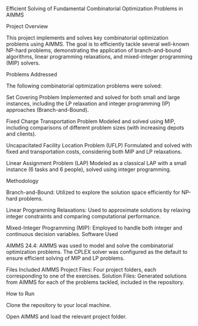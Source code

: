 Efficient Solving of Fundamental Combinatorial Optimization Problems in AIMMS

Project Overview

This project implements and solves key combinatorial optimization problems using AIMMS. The goal is to efficiently tackle several well-known NP-hard problems, demonstrating the application of branch-and-bound algorithms, linear programming relaxations, and mixed-integer programming (MIP) solvers.


Problems Addressed

The following combinatorial optimization problems were solved:

Set Covering Problem
Implemented and solved for both small and large instances, including the LP relaxation and integer programming (IP) approaches (Branch-and-Bound).

Fixed Charge Transportation Problem
Modeled and solved using MIP, including comparisons of different problem sizes (with increasing depots and clients).

Uncapacitated Facility Location Problem (UFLP)
Formulated and solved with fixed and transportation costs, considering both MIP and LP relaxations.

Linear Assignment Problem (LAP)
Modeled as a classical LAP with a small instance (6 tasks and 6 people), solved using integer programming.


Methodology

Branch-and-Bound: Utilized to explore the solution space efficiently for NP-hard problems.

Linear Programming Relaxations: Used to approximate solutions by relaxing integer constraints and comparing computational performance.

Mixed-Integer Programming (MIP): Employed to handle both integer and continuous decision variables.
Software Used


AIMMS 24.4: AIMMS was used to model and solve the combinatorial optimization problems. The CPLEX solver was configured as the default to ensure efficient solving of MIP and LP problems.

Files Included
AIMMS Project Files: Four project folders, each corresponding to one of the exercises.
Solution Files: Generated solutions from AIMMS for each of the problems tackled, included in the repository.


How to Run

Clone the repository to your local machine.

Open AIMMS and load the relevant project folder.
